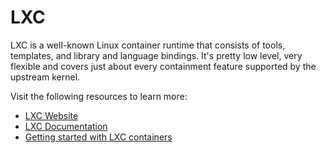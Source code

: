 # LXC

LXC is a well-known Linux container runtime that consists of tools, templates, and library and language bindings. It's pretty low level, very flexible and covers just about every containment feature supported by the upstream kernel.

Visit the following resources to learn more:

- [LXC Website](https://linuxcontainers.org/)
- [LXC Documentation](https://linuxcontainers.org/lxc/documentation/)
- [Getting started with LXC containers](https://www.youtube.com/watch?v=CWmkSj_B-wo)
